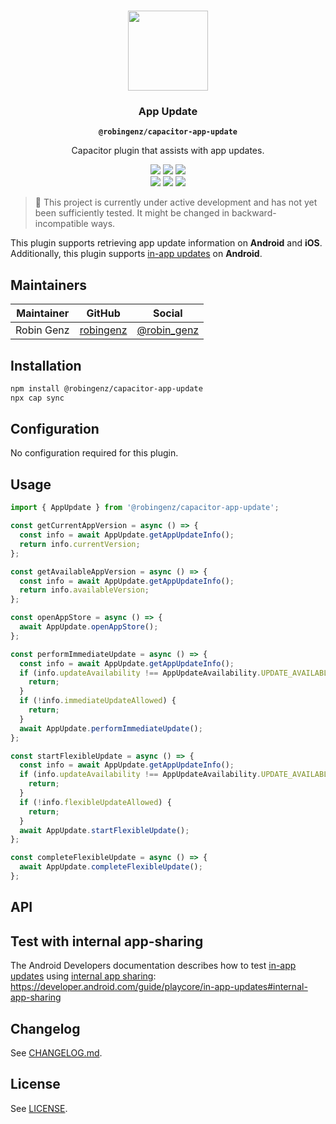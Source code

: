 <p align="center"><br><img src="https://user-images.githubusercontent.com/236501/85893648-1c92e880-b7a8-11ea-926d-95355b8175c7.png" width="128" height="128" /></p>
<h3 align="center">App Update</h3>
<p align="center"><strong><code>@robingenz/capacitor-app-update</code></strong></p>
<p align="center">
  Capacitor plugin that assists with app updates.
</p>

<p align="center">
  <img src="https://img.shields.io/maintenance/yes/2021?style=flat-square" />
  <a href="https://github.com/robingenz/capacitor-app-update/actions?query=workflow%3A%22CI%22"><img src="https://img.shields.io/github/workflow/status/robingenz/capacitor-app-update/CI/main?style=flat-square" /></a>
  <a href="https://www.npmjs.com/package/@robingenz/capacitor-app-update"><img src="https://img.shields.io/npm/l/@robingenz/capacitor-app-update?style=flat-square" /></a>
<br>
  <a href="https://www.npmjs.com/package/@robingenz/capacitor-app-update"><img src="https://img.shields.io/npm/dw/@robingenz/capacitor-app-update?style=flat-square" /></a>
  <a href="https://www.npmjs.com/package/@robingenz/capacitor-app-update"><img src="https://img.shields.io/npm/v/@robingenz/capacitor-app-update?style=flat-square" /></a>
<!-- ALL-CONTRIBUTORS-BADGE:START - Do not remove or modify this section -->
<a href="#contributors-"><img src="https://img.shields.io/badge/all%20contributors-1-orange?style=flat-square" /></a>
<!-- ALL-CONTRIBUTORS-BADGE:END -->
</p>

> 🚧 This project is currently under active development and has not yet been sufficiently tested. It might be changed in backward-incompatible ways.

This plugin supports retrieving app update information on **Android** and **iOS**.  
Additionally, this plugin supports [in-app updates](https://developer.android.com/guide/playcore/in-app-updates) on **Android**.

## Maintainers

| Maintainer | GitHub                                    | Social                                        |
| ---------- | ----------------------------------------- | --------------------------------------------- |
| Robin Genz | [robingenz](https://github.com/robingenz) | [@robin_genz](https://twitter.com/robin_genz) |

## Installation

```bash
npm install @robingenz/capacitor-app-update
npx cap sync
```

## Configuration

No configuration required for this plugin.

## Usage

```typescript
import { AppUpdate } from '@robingenz/capacitor-app-update';

const getCurrentAppVersion = async () => {
  const info = await AppUpdate.getAppUpdateInfo();
  return info.currentVersion;
};

const getAvailableAppVersion = async () => {
  const info = await AppUpdate.getAppUpdateInfo();
  return info.availableVersion;
};

const openAppStore = async () => {
  await AppUpdate.openAppStore();
};

const performImmediateUpdate = async () => {
  const info = await AppUpdate.getAppUpdateInfo();
  if (info.updateAvailability !== AppUpdateAvailability.UPDATE_AVAILABLE) {
    return;
  }
  if (!info.immediateUpdateAllowed) {
    return;
  }
  await AppUpdate.performImmediateUpdate();
};

const startFlexibleUpdate = async () => {
  const info = await AppUpdate.getAppUpdateInfo();
  if (info.updateAvailability !== AppUpdateAvailability.UPDATE_AVAILABLE) {
    return;
  }
  if (!info.flexibleUpdateAllowed) {
    return;
  }
  await AppUpdate.startFlexibleUpdate();
};

const completeFlexibleUpdate = async () => {
  await AppUpdate.completeFlexibleUpdate();
};
```

## API

<docgen-index>
</docgen-index>

<docgen-api>
<!--Update the source file JSDoc comments and rerun docgen to update the docs below-->
</docgen-api>

## Test with internal app-sharing

The Android Developers documentation describes how to test [in-app updates](https://developer.android.com/guide/playcore/in-app-updates) using [internal app sharing](https://support.google.com/googleplay/android-developer/answer/9303479): https://developer.android.com/guide/playcore/in-app-updates#internal-app-sharing

## Changelog

See [CHANGELOG.md](https://github.com/robingenz/capacitor-app-update/blob/master/CHANGELOG.md).

## License

See [LICENSE](https://github.com/robingenz/capacitor-app-update/blob/master/LICENSE).
